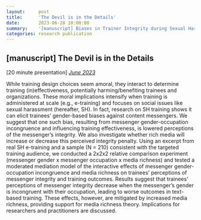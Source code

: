 ```yaml
---
layout:     post
title:      'The Devil is in the Details'
date:       2023-06-28 10:00:00
summary:    '[manuscript] Biases in Trainer Integrity during Sexual Harassment Training'
categories: research publication
---
```


<h2>&#91;manuscript&#93; The Devil is in the Details
</h2>

&#91;20 minute presentation&#93; <em>[June 2023](https://josh-r-foster.github.io/courses/research/devil-details/20-minute.html)</em>

While training design choices seem amoral, they interact to determine training (in)effectiveness, potentially harming/benefiting trainees and organizations. These moral implications intensify when training is administered at scale (e.g., e-training) and focuses on social issues like sexual harassment (hereafter, SH). In fact, research on SH training shows it can elicit trainees’ gender-based biases against content messengers. We suggest that one such bias, resulting from messenger gender-occupation incongruence and influencing training effectiveness, is lowered perceptions of the messenger’s integrity. We also investigate whether rich media will increase or decrease this perceived integrity penalty. Using an excerpt from real SH e-training and a sample (N = 210) consistent with the targeted
training audience, we conducted a 2x2x2 relative comparison experiment (messenger gender x messenger occupation x media richness) and tested a moderated mediation model of the interactive effects of messenger gender-occupation incongruence and media richness on trainees’ perceptions of messenger integrity and training outcomes. Results suggest that trainees’ perceptions of messenger integrity decrease when the messenger’s gender is incongruent with their occupation, leading to worse
outcomes in text-based training. These effects, however, are mitigated by increased media richness, providing support for media richness theory. Implications for researchers and practitioners are discussed. 